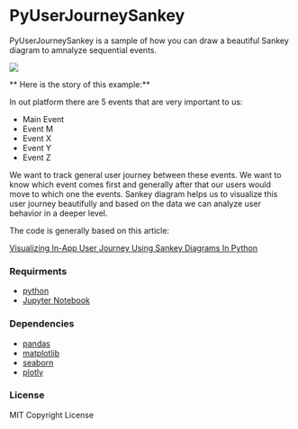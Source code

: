 # PyUserJourneySankey

PyUserJourneySankey is a sample of how you can draw a beautiful Sankey diagram to amnalyze sequential events.

![](https://repository-images.githubusercontent.com/518497133/ea1828f2-d0cc-463f-8781-37f88a744410)

** Here is the story of this example:**

In out platform there are 5 events that are very important to us:
* Main Event
* Event M
* Event X
* Event Y
* Event Z


We want to track general user journey between these events. We want to know which event comes first and generally after that our users would move to which one the events. 
Sankey diagram helps us to visualize this user journey beautifully and based on the data we can analyze user behavior in a deeper level. 


The code is generally based on this article:


[Visualizing In-App User Journey Using Sankey Diagrams In Python](https://towardsdatascience.com/visualizing-in-app-user-journey-using-sankey-diagrams-in-python-8373a7bb2d22)


### Requirments
* [python](https://www.python.org/downloads/)
* [Jupyter Notebook](https://jupyter.org/)



### Dependencies
* [pandas](https://pandas.pydata.org/)
* [matplotlib](https://matplotlib.org/)
* [seaborn](https://seaborn.pydata.org/)
* [plotly](https://plotly.com/)


### License
MIT Copyright License


